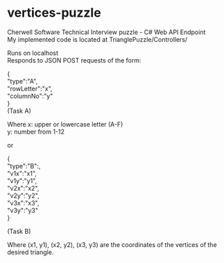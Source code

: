 # vertices-puzzle
Cherwell Software Technical Interview puzzle - C# Web API Endpoint  
My implemented code is located at TrianglePuzzle/Controllers/  

Runs on localhost  
Responds to JSON POST requests of the form:  

{  
    "type":"A",  
    "rowLetter":"x",  
    "columnNo":"y"  
}  
(Task A) 


Where x: upper or lowercase letter (A-F)  
      y: number from 1-12  


or  

{  
    "type":"B":,  
    "v1x":"x1",  
    "v1y":"y1",  
    "v2x":"x2",  
    "v2y":"y2",  
    "v3x":"x3",  
    "v3y":"y3"  
}  

(Task B)

Where (x1, y1), (x2, y2), (x3, y3) are the coordinates of the vertices of the desired triangle.



